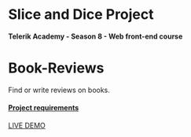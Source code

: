 # Slice and Dice Project
**Telerik Academy - Season 8 - Web front-end course**

# Book-Reviews
Find or write reviews on books.

#### [Project requirements](https://github.com/TelerikAcademy/Slice-and-Dice/tree/master/Course-Project)

[LIVE DEMO](https://book-reviews-6be1a.firebaseapp.com)